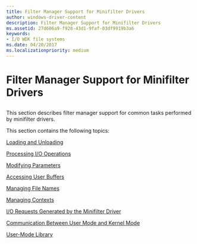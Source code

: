 ```yaml
---
title: Filter Manager Support for Minifilter Drivers
author: windows-driver-content
description: Filter Manager Support for Minifilter Drivers
ms.assetid: 27d606a9-f928-43d1-9faf-03df9919b3a6
keywords:
- I/O WDK file systems
ms.date: 04/20/2017
ms.localizationpriority: medium
---
```


# Filter Manager Support for Minifilter Drivers


## <span id="ddk_returning_status_from_a_minifilter_driverentry_routine_if"></span><span id="DDK_RETURNING_STATUS_FROM_A_MINIFILTER_DRIVERENTRY_ROUTINE_IF"></span>


This section describes filter manager support for common tasks performed by minifilter drivers.

This section contains the following topics:

[Loading and Unloading](loading-and-unloading.md)

[Processing I/O Operations](processing-i-o-operations.md)

[Modifying Parameters](modifying-parameters.md)

[Accessing User Buffers](accessing-user-buffers.md)

[Managing File Names](managing-file-names.md)

[Managing Contexts](managing-contexts.md)

[I/O Requests Generated by the Minifilter Driver](i-o-requests-generated-by-the-minifilter-driver.md)

[Communication Between User Mode and Kernel Mode](communication-between-user-mode-and-kernel-mode.md)

[User-Mode Library](user-mode-library.md)

 

 




